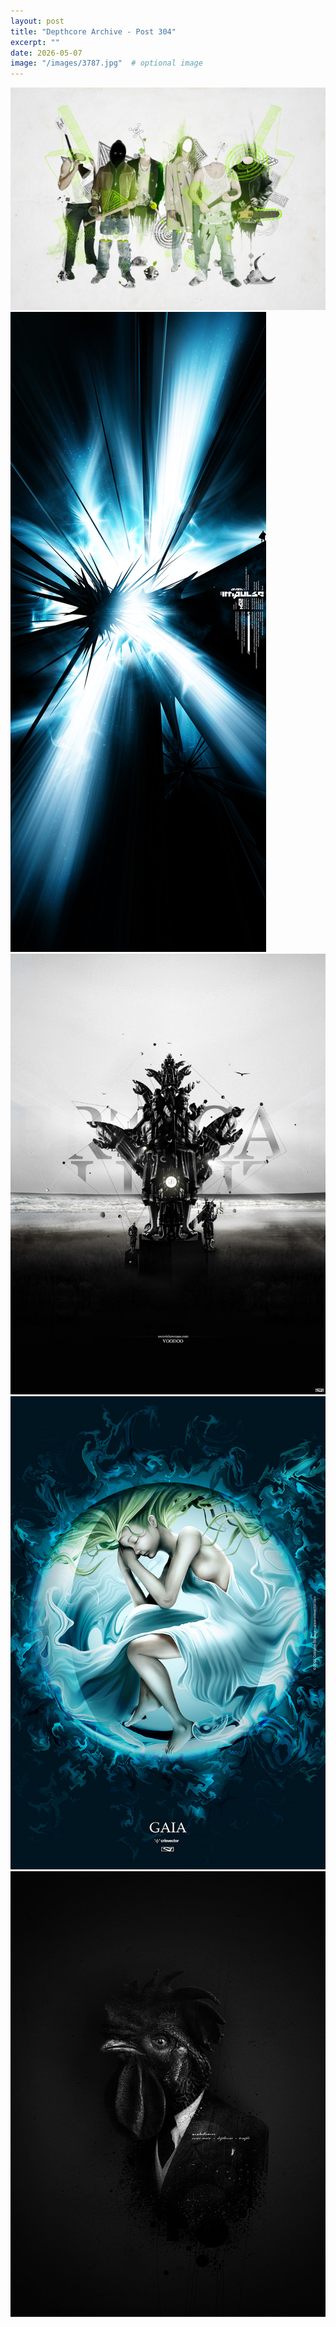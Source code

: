```yaml
---
layout: post
title: "Depthcore Archive - Post 304"
excerpt: ""
date: 2026-05-07
image: "/images/3787.jpg"  # optional image
---
```


<img src="/images/3787.jpg">
<img src="/images/379.jpg" alt="379.jpg"/>
<img src="/images/3790.jpg" alt="3790.jpg"/>
<img src="/images/3792.jpg" alt="3792.jpg"/>
<img src="/images/3793.jpg" alt="3793.jpg"/>
